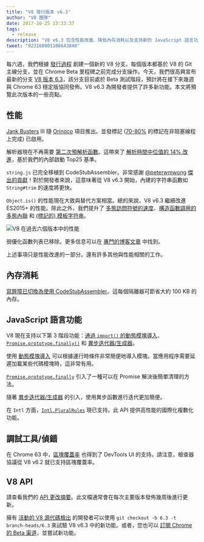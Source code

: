 ```yaml
---
title: "V8 發行版本 v6.3"
author: "V8 團隊"
date: 2017-10-25 13:33:37
tags:
  - release
description: "V8 v6.3 包含性能改進、降低內存消耗以及支持新的 JavaScript 語言功能。"
tweet: "923168001108643840"
---
```

每六週，我們根據 [發行過程](/docs/release-process) 創建一個新的 V8 分支。每個版本都基於 V8 的 Git 主線分支，並在 Chrome Beta 里程碑之前完成分支操作。今天，我們很高興宣布最新的分支 [V8 版本 6.3](https://chromium.googlesource.com/v8/v8.git/+log/branch-heads/6.3)，該分支目前處於 Beta 測試階段，預計將在接下來幾週與 Chrome 63 穩定版協同發佈。V8 v6.3 為開發者提供了許多新功能。本文將預覽此次版本的一些亮點。

<!--truncate-->
## 性能

[Jank Busters](/blog/jank-busters) III 隨 [Orinoco](/blog/orinoco) 項目推出。並發標記 ([70-80%](https://chromeperf.appspot.com/report?sid=612eec65c6f5c17528f9533349bad7b6f0020dba595d553b1ea6d7e7dcce9984) 的標記在非阻塞線程上完成) 已啟用。

解析器現在不再需要 [第二次預解析函數](https://docs.google.com/document/d/1TqpdGeLmURL2gc18s6PwNeyZOvayQJtJ16TCn0BEt48/edit#heading=h.un2pnqwbiw11)。這帶來了 [解析時間中位值的 14% 改進](https://docs.google.com/document/d/1TqpdGeLmURL2gc18s6PwNeyZOvayQJtJ16TCn0BEt48/edit#heading=h.dvuo4tqnsmml)，基於我們的內部啟動 Top25 基準。

`string.js` 已完全移植到 CodeStubAssembler。非常感謝 [@peterwmwong](https://twitter.com/peterwmwong) [傑出的貢獻](https://chromium-review.googlesource.com/q/peter.wm.wong)！對於開發者來說，這意味著從 V8 v6.3 開始，內建的字符串函數如 `String#trim` 的速度將更快。

`Object.is()` 的性能現在大致與替代方案相當。總的來說，V8 v6.3 繼續改進 ES2015+ 的性能。除此之外，我們提升了 [多態訪問符號的速度](https://bugs.chromium.org/p/v8/issues/detail?id=6367)、[構造函數調用的多態內聯](https://bugs.chromium.org/p/v8/issues/detail?id=6885) 和 [(標記的) 模板字符串](https://pasteboard.co/GLYc4gt.png)。

![V8 在過去六個版本中的性能](/_img/v8-release-63/ares6.svg)

弱優化函數列表已移除。更多信息可以在 [專門的博客文章](/blog/lazy-unlinking) 中找到。

上述事項只是性能改進的一部分。還有許多其他與性能相關的工作。

## 內存消耗

[寫屏障已切換為使用 CodeStubAssembler](https://chromium.googlesource.com/v8/v8/+/dbfdd4f9e9741df0a541afdd7516a34304102ee8)。這每個隔離器可節省大約 100 KB 的內存。

## JavaScript 語言功能

V8 現在支持以下第 3 階段功能：[通過 `import()` 的動態模塊導入](/features/dynamic-import)、[`Promise.prototype.finally()`](/features/promise-finally) 和 [異步迭代器/生成器](https://github.com/tc39/proposal-async-iteration)。

使用 [動態模塊導入](/features/dynamic-import) 可以根據運行時條件非常簡便地導入模塊。當應用程序需要延遲加載某些代碼模塊時，這非常有用。

[`Promise.prototype.finally`](/features/promise-finally) 引入了一種可以在 Promise 解決後簡單清理的方法。

隨著 [異步迭代器/生成器](https://github.com/tc39/proposal-async-iteration) 的引入，使用異步函數進行迭代更加簡便。

在 `Intl` 方面，[`Intl.PluralRules`](/features/intl-pluralrules) 現已支持。此 API 提供高性能的國際化複數化功能。

## 調試工具/偵錯

在 Chrome 63 中，[區塊覆蓋率](https://docs.google.com/presentation/d/1IFqqlQwJ0of3NuMvcOk-x4P_fpi1vJjnjGrhQCaJkH4/edit#slide=id.g271d6301ff_0_44) 也得到了 DevTools UI 的支持。請注意，檢查器協議從 V8 v6.2 就已支持區塊覆蓋率。

## V8 API

請查看我們的 [API 更改摘要](https://docs.google.com/document/d/1g8JFi8T_oAE_7uAri7Njtig7fKaPDfotU6huOa1alds/edit)。此文檔通常會在每次主要版本發佈幾周後進行更新。

擁有 [活動的 V8 源代碼檢出](/docs/source-code#using-git) 的開發者可以使用 `git checkout -b 6.3 -t branch-heads/6.3` 來試驗 V8 v6.3 中的新功能。或者，您也可以 [訂閱 Chrome 的 Beta 渠道](https://www.google.com/chrome/browser/beta.html)，並嘗試新功能。
